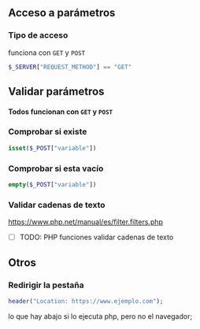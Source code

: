 ## Acceso a parámetros

### Tipo de acceso
funciona con `GET` y `POST`
```php
$_SERVER["REQUEST_METHOD"] == "GET"
```







## Validar parámetros
#### Todos funcionan con `GET` y `POST`

### Comprobar si existe
```php
isset($_POST["variable"])
```


### Comprobar si esta vacío
```php
empty($_POST["variable"])
```

### Validar cadenas de texto

https://www.php.net/manual/es/filter.filters.php
- [ ] TODO: PHP funciones validar cadenas de texto







## Otros

### Redirigir la pestaña
```php
header("Location: https://www.ejemplo.com");
```
lo que hay abajo si lo ejecuta php, pero no el navegador;